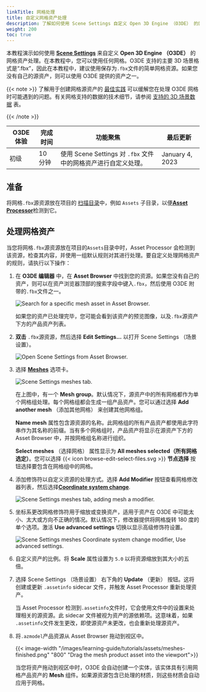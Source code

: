 ```yaml
---
linkTitle: 网格处理
title: 自定义网格资产处理
description: 了解如何使用 Scene Settings 自定义 Open 3D Engine （O3DE） 的网格资产处理方式。
weight: 200
toc: true
---
```


本教程演示如何使用 [**Scene Settings**](/docs/user-guide/assets/scene-settings/scene-settings) 来自定义 **Open 3D Engine （O3DE）** 的网格资产处理。在本教程中，您可以使用任何网格。O3DE 支持的主要 3D 场景格式是“.fbx”，因此在本教程中，建议使用保存为`.fbx`文件的简单网格资源。如果您没有自己的源资产，则可以使用 O3DE 提供的资产之一。

{{< note >}}
了解用于创建网格源资产的 [最佳实践](/docs/user-guide/assets/scene-settings/source-asset-best-practices#meshes) 可以缓解您在处理 O3DE 网格时可能遇到的问题。有关网格支持的数据的技术细节，请参阅 [支持的 3D 场景数据](/docs/user-guide/assets/scene-settings/scene-format-support#supported-3d-scene-data) 表。

{{< /note >}}

| O3DE 体验 |完成时间 |功能聚焦 |最后更新 |
| - | - | - | - |
| 初级 |10 分钟 |使用 Scene Settings 对 `.fbx` 文件中的网格资产进行自定义处理。 | January 4, 2023 |

## 准备

将网格`.fbx`源资源放在项目的 [扫描目录](/docs/user-guide/assets/pipeline/scan-directories)中，例如 `Assets` 子目录，以便[**Asset Processor**](/docs/user-guide/assets/asset-processor)检测到它。

## 处理网格资产

当您将网格`.fbx`源资源放在项目的`Assets`目录中时，Asset Processor 会检测到该资源，检查其内容，并使用一组默认规则对其进行处理。要自定义处理网格资产的规则，请执行以下操作：

1. 在 **O3DE 编辑器** 中，在 **Asset Browser** 中找到您的资源。如果您没有自己的资产，则可以在资产浏览器顶部的搜索字段中键入`.fbx`，然后使用 O3DE 附带的`.fbx`文件之一。

    ![ Search for a specific mesh asset in Asset Browser. ](/images/learning-guide/tutorials/assets/meshes-search-asset-browser.png)

    如果您的资产已处理完毕，您可能会看到该资产的预览图像，以及`.fbx`源资产下方的产品资产列表。

1. **双击** `.fbx`源资源，然后选择 **Edit Settings...** 以打开 Scene Settings （场景设置）。

    ![ Open Scene Settings from Asset Browser. ](/images/learning-guide/tutorials/assets/meshes-edit-settings.png)

1. 选择 [**Meshes**](/docs/user-guide/assets/scene-settings/meshes-tab) 选项卡。

    ![ Scene Settings meshes tab. ](/images/learning-guide/tutorials/assets/meshes-scene-settings.png)

    在上图中，有一个 **Mesh group**。默认情况下，源资产中的所有网格都作为单个网格组处理。每个网格组都会生成一组产品资产。您可以通过选择 **Add another mesh** （添加其他网格） 来创建其他网格组。

    **Name mesh** 属性包含源资源的名称。此网格组的所有产品资产都使用此字符串作为其名称的前缀。当有多个网格组时，产品资产将显示在源资产下方的 Asset Browser 中，并按网格组名称进行组织。

    **Select meshes** （选择网格） 属性显示为 **All meshes selected（所有网格选定）**。您可以选择 {{< icon browse-edit-select-files.svg >}} **节点选择** 按钮选择要包含在网格组中的网格。

1. 添加修饰符以自定义资源的处理方式。选择 **Add Modifier** 按钮查看网格修改器列表，然后选择[**Coordinate system change**](/docs/user-guide/assets/scene-settings/meshes-tab#coordinate-system-change).

    ![ Scene Settings meshes tab, adding mesh a modifier. ](/images/learning-guide/tutorials/assets/meshes-coordinate-system-change.png)

1. 坐标系更改网格修饰符用于缩放或变换资产，适用于资产在 O3DE 中可能太小、太大或方向不正确的情况。默认情况下，修改器提供将网格旋转 180 度的单个选项。激活 **Use advanced settings** 切换以显示高级修饰符设置。

    ![ Scene Settings meshes Coordinate system change modifier, Use advanced settings. ](/images/learning-guide/tutorials/assets/meshes-use-advanced-settings.png)

1. 自定义资产的比例。将 **Scale** 属性设置为 `5.0` 以将资源缩放到其大小的五倍。

1. 选择 Scene Settings （场景设置） 右下角的 **Update** （更新） 按钮。这将创建或更新 `.assetinfo` sidecar 文件，并触发 Asset Processor 重新处理资产。

    当 Asset Processor 检测到`.assetinfo`文件时，它会使用文件中的设置来处理相关的源资源。此 sidecar 文件被视为资产的源依赖项。这意味着，如果 `.assetinfo`文件发生更改，即使源资产未更改，也会重新处理源资产。

1. 将`.azmodel`产品资源从 Asset Browser 拖动到视区中。

    {{< image-width "/images/learning-guide/tutorials/assets/meshes-finished.png" "800" "Drag the mesh product asset into the viewport">}}

    当您将资产拖动到视区中时，O3DE 会自动创建一个实体，该实体具有引用网格产品资产的 **Mesh** 组件。如果源资源包含已处理的材质，则这些材质会自动应用于网格。
